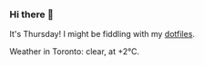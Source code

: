 ### Hi there :wave:

It's Thursday! I might be fiddling with my [dotfiles](https://github.com/bewuethr/dotfiles).

Weather in Toronto: clear, at +2°C.
